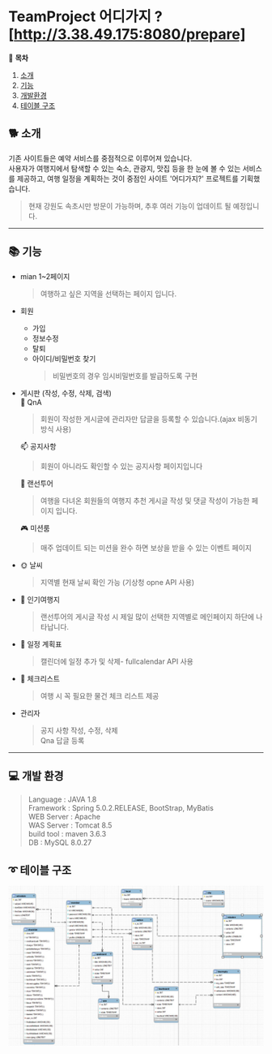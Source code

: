 # TeamProject 어디가지 ?  [http://3.38.49.175:8080/prepare]


:banana: **목차** 
1. [소개](#소개)
2. [기능](#기능)
3. [개발환경](#개발환경)
4. [테이블 구조 ](#테이블-구조) 

## :dog2: 소개  

기존 사이트들은 예약 서비스를 중점적으로 이루어져 있습니다.  
사용자가 여행지에서 탐색할 수 있는 숙소, 관광지, 맛집 등을 한 눈에 볼 수 있는 서비스를 제공하고, 여행 일정을 계획하는 것이 중점인 사이트 '어디가지?' 프로젝트를 기획했습니다. 
  
  > 현재 강원도 속초시만 방문이 가능하며, 추후 여러 기능이 업데이트 될 예정입니다.  
<hr/> 

## :books: 기능 

 * mian 1~2페이지 
   > 여행하고 싶은 지역을 선택하는 페이지 입니다. 

  * 회원  
     - 가입  
     - 정보수정  
     - 탈퇴  
     - 아이디/비밀번호 찾기
       > 비밀번호의 경우 임시비밀번호를 발급하도록 구현
       

  * 게시판  (작성, 수정, 삭제, 검색)  
    :taxi: QnA  
    > 회원이 작성한 게시글에 관리자만 답글을 등록할 수 있습니다.(ajax 비동기 방식 사용) 
   
    :mailbox: 공지사항  
    > 회원이 아니라도 확인할 수 있는 공지사항 페이지입니다  
   
    :calendar: 랜선투어  
    > 여행을 다녀온 회원들의 여행지 추천 게시글 작성 및 댓글 작성이 가능한 페이지 입니다.
   
    
    :video_game: 미션룸    
     >  매주 업데이트 되는 미션을 완수 하면 보상을 받을 수 있는 이벤트 페이지 
     

* :sun_with_face: 날씨  
     >   지역별 현재 날씨 확인 가능 (기상청 opne API 사용)

 *   :statue_of_liberty: 인기여행지     
     > 랜선투어의 게시글 작성 시 제일 많이 선택한 지역별로 메인페이지 하단에 나타납니다.   


*    :calendar: 일정 계획표  
     > 캘린더에 일정 추가 및 삭제- fullcalendar API 사용

*    :calendar: 체크리스트  
      > 여행 시 꼭 필요한 물건 체크 리스트 제공

* 관리자
    > 공지 사항 작성, 수정, 삭제  
    > Qna 답글 등록



<hr/> 




## :computer: 개발 환경  
>Language : JAVA 1.8  
Framework : Spring 5.0.2.RELEASE, BootStrap, MyBatis  
WEB Server : Apache  
WAS Server : Tomcat 8.5  
build tool : maven 3.6.3  
DB : MySQL 8.0.27

## :curly_loop: 테이블 구조   
![poster](./mwb.JPG)

  



